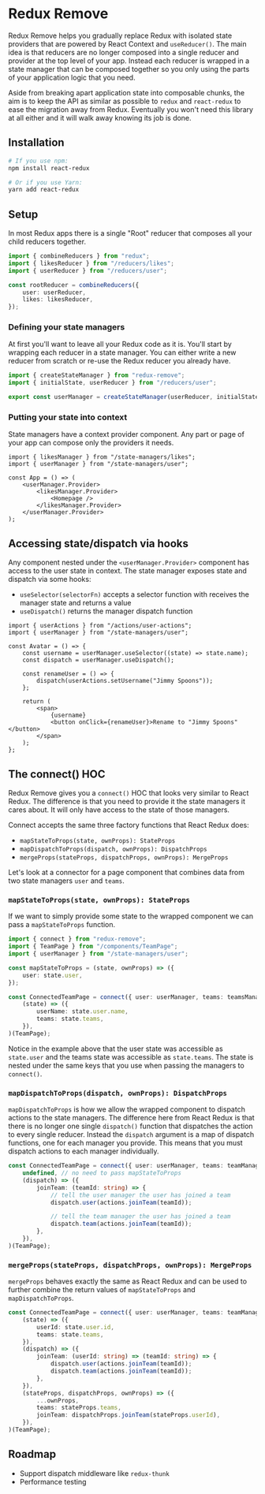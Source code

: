 # Redux Remove

Redux Remove helps you gradually replace Redux with isolated state providers that are powered by React Context and `useReducer()`. The main idea is that reducers are no longer composed into a single reducer and provider at the top level of your app. Instead each reducer is wrapped in a state manager that can be composed together so you only using the parts of your application logic that you need.

Aside from breaking apart application state into composable chunks, the aim is to keep the API as similar as possible to `redux` and `react-redux` to ease the migration away from Redux. Eventually you won't need this library at all either and it will walk away knowing its job is done.

## Installation

```bash
# If you use npm:
npm install react-redux

# Or if you use Yarn:
yarn add react-redux
```

## Setup

In most Redux apps there is a single "Root" reducer that composes all your child reducers together.

```ts
import { combineReducers } from "redux";
import { likesReducer } from "/reducers/likes";
import { userReducer } from "/reducers/user";

const rootReducer = combineReducers({
    user: userReducer,
    likes: likesReducer,
});
```

### Defining your state managers

At first you'll want to leave all your Redux code as it is. You'll start by wrapping each reducer in a state manager. You can either write a new reducer from scratch or re-use the Redux reducer you already have.

```ts
import { createStateManager } from "redux-remove";
import { initialState, userReducer } from "/reducers/user";

export const userManager = createStateManager(userReducer, initialState);
```

### Putting your state into context

State managers have a context provider component. Any part or page of your app can compose only the providers it needs.

```tsx
import { likesManager } from "/state-managers/likes";
import { userManager } from "/state-managers/user";

const App = () => (
    <userManager.Provider>
        <likesManager.Provider>
            <Homepage />
        </likesManager.Provider>
    </userManager.Provider>
);
```

## Accessing state/dispatch via hooks

Any component nested under the `<userManager.Provider>` component has access to the user state in context. The state manager exposes state and dispatch via some hooks:

-   `useSelector(selectorFn)` accepts a selector function with receives the manager state and returns a value
-   `useDispatch()` returns the manager dispatch function

```tsx
import { userActions } from "/actions/user-actions";
import { userManager } from "/state-managers/user";

const Avatar = () => {
    const username = userManager.useSelector((state) => state.name);
    const dispatch = userManager.useDispatch();

    const renameUser = () => {
        dispatch(userActions.setUsername("Jimmy Spoons"));
    };

    return (
        <span>
            {username}
            <button onClick={renameUser}>Rename to "Jimmy Spoons"</button>
        </span>
    );
};
```

## The connect() HOC

Redux Remove gives you a `connect()` HOC that looks very similar to React Redux. The difference is that you need to provide it the state managers it cares about. It will only have access to the state of those managers.

Connect accepts the same three factory functions that React Redux does:

-   `mapStateToProps(state, ownProps): StateProps`
-   `mapDispatchToProps(dispatch, ownProps): DispatchProps`
-   `mergeProps(stateProps, dispatchProps, ownProps): MergeProps`

Let's look at a connector for a page component that combines data from two state managers `user` and `teams`.

### `mapStateToProps(state, ownProps): StateProps`

If we want to simply provide some state to the wrapped component we can pass a `mapStateToProps` function.

```ts
import { connect } from "redux-remove";
import { TeamPage } from "/components/TeamPage";
import { userManager } from "/state-managers/user";

const mapStateToProps = (state, ownProps) => ({
    user: state.user,
});

const ConnectedTeamPage = connect({ user: userManager, teams: teamsManager })(
    (state) => ({
        userName: state.user.name,
        teams: state.teams,
    }),
)(TeamPage);
```

Notice in the example above that the user state was accessible as `state.user` and the teams state was accessible as `state.teams`. The state is nested under the same keys that you use when passing the managers to `connect()`.

### `mapDispatchToProps(dispatch, ownProps): DispatchProps`

`mapDispatchToProps` is how we allow the wrapped component to dispatch actions to the state managers. The difference here from React Redux is that there is no longer one single `dispatch()` function that dispatches the action to every single reducer. Instead the `dispatch` argument is a map of dispatch functions, one for each manager you provide. This means that you must dispatch actions to each manager individually.

```ts
const ConnectedTeamPage = connect({ user: userManager, teams: teamManager })(
    undefined, // no need to pass mapStateToProps
    (dispatch) => ({
        joinTeam: (teamId: string) => {
            // tell the user manager the user has joined a team
            dispatch.user(actions.joinTeam(teamId));

            // tell the team manager the user has joined a team
            dispatch.team(actions.joinTeam(teamId));
        },
    }),
)(TeamPage);
```

### `mergeProps(stateProps, dispatchProps, ownProps): MergeProps`

`mergeProps` behaves exactly the same as React Redux and can be used to further combine the return values of `mapStateToProps` and `mapDispatchToProps`.

```ts
const ConnectedTeamPage = connect({ user: userManager, teams: teamManager })(
    (state) => ({
        userId: state.user.id,
        teams: state.teams,
    }),
    (dispatch) => ({
        joinTeam: (userId: string) => (teamId: string) => {
            dispatch.user(actions.joinTeam(teamId));
            dispatch.team(actions.joinTeam(teamId));
        },
    }),
    (stateProps, dispatchProps, ownProps) => ({
        ...ownProps,
        teams: stateProps.teams,
        joinTeam: dispatchProps.joinTeam(stateProps.userId),
    }),
)(TeamPage);
```

## Roadmap

-   Support dispatch middleware like `redux-thunk`
-   Performance testing
